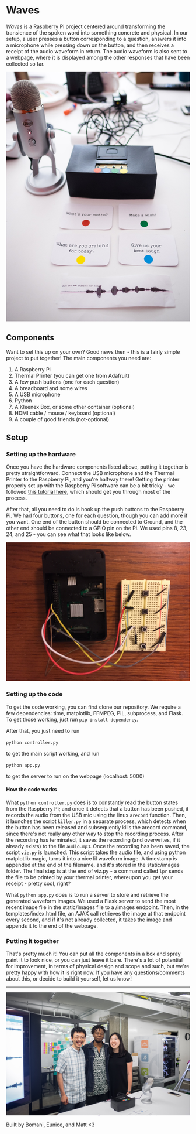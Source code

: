 # Waves

*Waves* is a Raspberry Pi project centered around transforming the transience of the spoken word into something concrete and physical. In our setup, a user presses a button corresponding to a question, answers it into a microphone while pressing down on the button, and then receives a receipt of the audio waveform in return. The audio waveform is also sent to a webpage, where it is displayed among the other responses that have been collected so far.

![alt text](images/header.jpg "Main Image")

## Components

Want to set this up on your own? Good news then - this is a fairly simple project to put together! The main components you need are:

1. A Raspberry Pi
2. Thermal Printer (you can get one from Adafruit)
3. A few push buttons (one for each question)
4. A breadboard and some wires
5. A USB microphone
6. Python
7. A Kleenex Box, or some other container (optional)
8. HDMI cable / mouse / keyboard (optional)
9. A couple of good friends (not-optional)

## Setup

### Setting up the hardware

Once you have the hardware components listed above, putting it together is pretty straightforward. Connect the USB microphone and the Thermal Printer to the Raspberry Pi, and you're halfway there! Getting the printer properly set up with the Raspberry Pi software can be a bit tricky - we followed [this tutorial here](https://learn.adafruit.com/networked-thermal-printer-using-cups-and-raspberry-pi/connect-and-configure-printer), which should get you through most of the process. 

After that, all you need to do is hook up the push buttons to the Raspberry Pi. We had four buttons, one for each question, though you can add more if you want. One end of the button should be connected to Ground, and the other end should be connected to a GPIO pin on the Pi. We used pins 8, 23, 24, and 25 - you can see what that looks like below.

![alt text](images/wiring.jpg "Wiring")

### Setting up the code

To get the code working, you can first clone our repository. We require a few dependencies: time, matplotlib, FFMPEG, PIL, subprocess, and Flask. To get those working, just run `pip install dependency`.

After that, you just need to run 

`python controller.py` 

to get the main script working, and run

`python app.py`

to get the server to run on the webpage (localhost: 5000)

#### How the code works

What `python controller.py` does is to constantly read the button states from the Raspberry Pi; and once it detects that a button has been pushed, it records the audio from the USB mic using the linux `arecord` function. Then, it launches the script `killer.py` in a separate process, which detects when the button has been released and subsequently kills the arecord command, since there's not really any other way to stop the recording process. After the recording has terminated, it saves the recording (and overwrites, if it already exists) to the file `audio.mp3`. Once the recording has been saved, the script `viz.py` is launched. This script takes the audio file, and using python matplotlib magic, turns it into a nice lil waveform image. A timestamp is appended at the end of the filename, and it's stored in the static/images folder. The final step is at the end of viz.py - a command called `lpr` sends the file to be printed by your thermal printer, whereupon you get your receipt - pretty cool, right?

What `python app.py` does is to run a server to store and retrieve the generated waveform images. We used a Flask server to send the most recent image file in the static/images file to a /images endpoint. Then, in the templates/index.html file, an AJAX call retrieves the image at that endpoint every second, and if it's not already collected, it takes the image and appends it to the end of the webpage.

### Putting it together

That's pretty much it! You can put all the components in a box and spray paint it to look nice, or you can just leave it bare. There's a lot of potential for improvement, in terms of physical design and scope and such, but we're pretty happy with how it is right now. If you have any questions/comments about this, or decide to build it yourself, let us know!

---

![alt text](images/group.jpg "It's us!")

Built by Bomani, Eunice, and Matt <3

